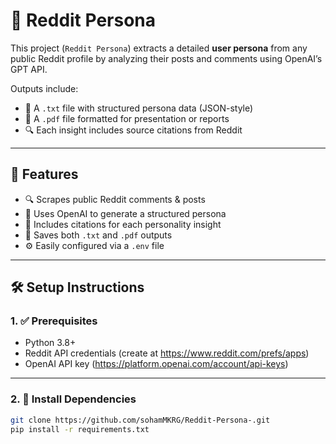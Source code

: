 # 🧠 Reddit Persona

This project (`Reddit Persona`) extracts a detailed **user persona** from any public Reddit profile by analyzing their posts and comments using OpenAI’s GPT API.

Outputs include:
- 📄 A `.txt` file with structured persona data (JSON-style)
- 🧾 A `.pdf` file formatted for presentation or reports
- 🔍 Each insight includes source citations from Reddit

---

## 🚀 Features

- 🔍 Scrapes public Reddit comments & posts
- 🧠 Uses OpenAI to generate a structured persona
- 📌 Includes citations for each personality insight
- 📄 Saves both `.txt` and `.pdf` outputs
- ⚙️ Easily configured via a `.env` file

---

## 🛠️ Setup Instructions

### 1. ✅ Prerequisites

- Python 3.8+
- Reddit API credentials (create at https://www.reddit.com/prefs/apps)
- OpenAI API key (https://platform.openai.com/account/api-keys)

---

### 2. 🔧 Install Dependencies

```bash
git clone https://github.com/sohamMKRG/Reddit-Persona-.git
pip install -r requirements.txt
